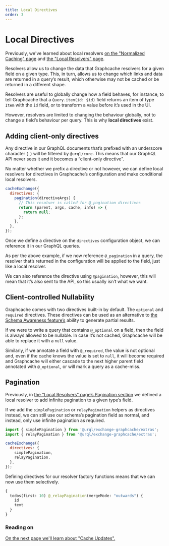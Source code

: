 ```yaml
---
title: Local Directives
order: 3
---
```


# Local Directives

Previously, we've learned about local resolvers [on the "Normalized Caching"
page](./normalized-caching.md#manually-resolving-entities) and [the "Local Resolvers" page](./local-resolvers.md).

Resolvers allow us to change the data that Graphcache resolvers for a given field on a given type.
This, in turn, allows us to change which links and data are returned in a query’s result, which
otherwise may not be cached or be returned in a different shape.

Resolvers are useful to globally change how a field behaves, for instance, to tell Graphcache that
a `Query.item(id: $id)` field returns an item of type `Item` with the `id` field, or to transform
a value before it’s used in the UI.

However, resolvers are limited to changing the behaviour globally, not to change a field’s behaviour
per query. This is why **local directives** exist.

## Adding client-only directives

Any directive in our GraphQL documents that’s prefixed with an underscore character (`_`) will be
filtered by `@urql/core`. This means that our GraphQL API never sees it and it becomes
a “client-only directive”.

No matter whether we prefix a directive or not however, we can define local resolvers for directives
in Graphcache’s configuration and make conditional local resolvers.

```js
cacheExchange({
  directives: {
    pagination(directiveArgs) {
      // This resolver is called for @_pagination directives
      return (parent, args, cache, info) => {
        return null;
      };
    },
  },
});
```

Once we define a directive on the `directives` configuration object, we can reference it in our
GraphQL queries.

As per the above example, if we now reference `@_pagination` in a query, the resolver that’s
returned in the configuration will be applied to the field, just like a local resolver.

We can also reference the directive using `@pagination`, however, this will mean that it’s
also sent to the API, so this usually isn’t what we want.

## Client-controlled Nullability

Graphcache comes with two directives built-in by default. The `optional` and `required` directives.
These directives can be used as an alternative to [the Schema Awareness
feature’s](./schema-awareness.md) ability to generate partial results.

If we were to write a query that contains `@_optional` on a field, then the field is always allowed to be
nullable. In case it’s not cached, Graphcache will be able to replace it with a `null`
value.

Similarly, if we annotate a field with `@_required`, the value is not optional and, even if the
cache knows the value is set to `null`, it will become required and Graphcache will either cascade
to the next higher parent field annotated with `@_optional`, or will mark a query as a cache-miss.

## Pagination

Previously, in [the “Local Resolvers” page’s Pagination section](./local-resolvers.md#pagination) we
defined a local resolver to add infinite pagination to a given type’s field.

If we add the `simplePagination` or `relayPagination` helpers as directives instead, we can still
use our schema’s pagination field as normal, and instead, only use infinite pagination as required.

```js
import { simplePagination } from '@urql/exchange-graphcache/extras';
import { relayPagination } from '@urql/exchange-graphcache/extras';

cacheExchange({
  directives: {
    simplePagination,
    relayPagination,
  },
});
```

Defining directives for our resolver factory functions means that we can now use them selectively.

```graphql
{
  todos(first: 10) @_relayPagination(mergeMode: "outwards") {
    id
    text
  }
}
```

### Reading on

[On the next page we'll learn about "Cache Updates".](./cache-updates.md)
